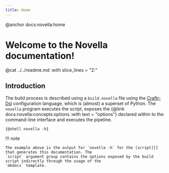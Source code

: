 ```yaml
---
title: Home
---
```


@anchor docs:novella:home
# Welcome to the Novella documentation!

@cat ../../readme.md :with slice_lines = "2:"

## Introduction

  [Craftr-Dsl]: https://github.com/craftr-build/craftr-dsl/
  [script]: https://github.com/NiklasRosenstein/novella/blob/develop/docs/build.novella

The build process is described using a `build.novella` file using the [Craftr-Dsl][] configuration language,
which is (almost) a superset of Python. The `novella` program executes the script, exposes the {@link
docs:novella:concepts:options :with text = "options"} declared within to the command-line interface and
executes the pipeline.

```
{@shell novella -h}
```

!!! note

    The example above is the output for `novella -h` for the [script][] that generates this documentation. The
    `script` argument group contains the options exposed by the build script indirectly through the usage of the
    `mkdocs` template.

